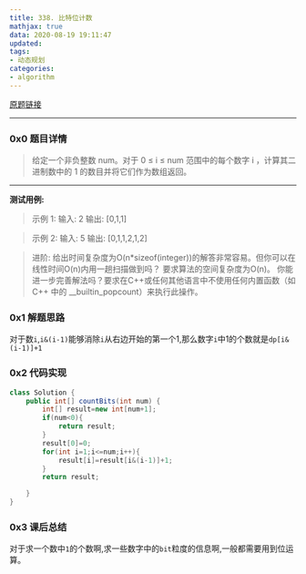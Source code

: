 ```yaml
---
title: 338. 比特位计数
mathjax: true
data: 2020-08-19 19:11:47
updated:
tags:
- 动态规划
categories:
- algorithm
---
```


[原题链接](https://leetcode-cn.com/problems/counting-bits)

---

### 0x0 题目详情

>给定一个非负整数 num。对于 0 ≤ i ≤ num 范围中的每个数字 i ，计算其二进制数中的 1 的数目并将它们作为数组返回。

---

**测试用例:**

>示例 1:
输入: 2
输出: [0,1,1]

>示例 2:
输入: 5
输出: [0,1,1,2,1,2]

>进阶:
给出时间复杂度为O(n*sizeof(integer))的解答非常容易。但你可以在线性时间O(n)内用一趟扫描做到吗？
要求算法的空间复杂度为O(n)。
你能进一步完善解法吗？要求在C++或任何其他语言中不使用任何内置函数（如 C++ 中的 __builtin_popcount）来执行此操作。


### 0x1 解题思路

对于数`i`,`i&(i-1)`能够消除`i`从右边开始的第一个1,那么数字`i`中1的个数就是`dp[i&(i-1)]+1`

### 0x2 代码实现

``` java
class Solution {
    public int[] countBits(int num) {
        int[] result=new int[num+1];
        if(num<0){
            return result;
        }
        result[0]=0;
        for(int i=1;i<=num;i++){
            result[i]=result[i&(i-1)]+1;
        }
        return result;

    }
}

```

### 0x3 课后总结

对于求一个数中`1`的个数啊,求一些数字中的`bit`粒度的信息啊,一般都需要用到位运算。

